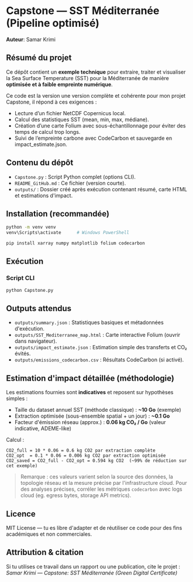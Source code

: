 # Capstone — SST Méditerranée (Pipeline optimisé)
**Auteur**: Samar Krimi


## Résumé du projet
Ce dépôt contient un **exemple technique** pour extraire, traiter et visualiser la Sea Surface Temperature (SST) pour la Méditerranée de manière **optimisée et à faible empreinte numérique**. 

Ce code est la version une version complète et cohérente pour mon projet Capstone, il répond à ces exigences :
- Lecture d’un fichier NetCDF Copernicus local.
- Calcul des statistiques SST (mean, min, max, médiane).
- Création d’une carte Folium avec sous-échantillonnage pour éviter des temps de calcul trop longs.
- Suivi de l’empreinte carbone avec CodeCarbon et sauvegarde en impact_estimate.json.


## Contenu du dépôt

- `Capstone.py` : Script Python complet (options CLI).
- `README_GitHub.md` : Ce fichier (version courte).
- `outputs/` : Dossier créé après exécution contenant résumé, carte HTML et estimations d'impact.

## Installation (recommandée)
```bash
python -m venv venv
venv\Scripts\activate      # Windows PowerShell

pip install xarray numpy matplotlib folium codecarbon

```

## Exécution 

### Script CLI
```bash
python Capstone.py 
```

## Outputs attendus
- `outputs/summary.json` : Statistiques basiques et métadonnées d'exécution.
- `outputs/SST_Mediterranee_map.html` : Carte interactive Folium (ouvrir dans navigateur).
- `outputs/impact_estimate.json` : Estimation simple des transferts et CO₂ évités.
- `outputs/emissions_codecarbon.csv` : Résultats CodeCarbon (si activé).

## Estimation d'impact détaillée (méthodologie)
Les estimations fournies sont **indicatives** et reposent sur hypothèses simples :  
- Taille du dataset annuel SST (méthode classique) : **~10 Go** (exemple)  
- Extraction optimisée (sous-ensemble spatial + un jour) : **~0.1 Go**  
- Facteur d'émission réseau (approx.) : **0.06 kg CO₂ / Go** (valeur indicative, ADEME-like)  

Calcul :  
```
CO2_full = 10 * 0.06 = 0.6 kg CO2 par extraction complète
CO2_opt  = 0.1 * 0.06 = 0.006 kg CO2 par extraction optimisée
CO2_saved = CO2_full - CO2_opt = 0.594 kg CO2  (~99% de réduction sur cet exemple)
```

> Remarque : ces valeurs varient selon la source des données, la topologie réseau et la mesure précise par l'infrastructure cloud. Pour des analyses précises, corréler les métriques `codecarbon` avec logs cloud (eg. egress bytes, storage API metrics).

## Licence
MIT License — tu es libre d'adapter et de réutiliser ce code pour des fins académiques et non commerciales. 

## Attribution & citation
Si tu utilises ce travail dans un rapport ou une publication, cite le projet :  
*Samar Krimi — Capstone: SST Méditerranée (Green Digital Certificate)*


